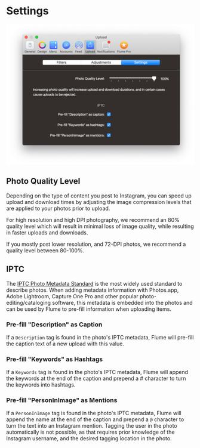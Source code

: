 # Settings

![](../../.gitbook/assets/upload-settings.png)

## Photo Quality Level

Depending on the type of content you post to Instagram, you can speed up upload and download times by adjusting the image compression levels that are applied to your photos prior to upload.

For high resolution and high DPI photography, we recommend an 80% quality level which will result in minimal loss of image quality, while resulting in faster uploads and downloads.

If you mostly post lower resolution, and 72-DPI photos, we recommend a quality level between 80-100%.

## IPTC

The [IPTC Photo Metadata Standard](https://iptc.org/standards/photo-metadata/iptc-standard/) is the most widely used standard to describe photos. When adding metadata information with Photos.app, Adobe Lightroom, Capture One Pro and other popular photo-editing/cataloging software, this metadata is embedded into the photos and can be used by Flume to pre-fill information when uploading items.

### Pre-fill "Description" as Caption

If a `Description` tag is found in the photo's IPTC metadata, Flume will pre-fill the caption text of a new upload with this value.

### Pre-fill "Keywords" as Hashtags

If a `Keywords` tag is found in the photo's IPTC metadata, Flume will append the keywords at the end of the caption and prepend a \# character to turn the keywords into hashtags.

### Pre-fill "PersonInImage" as Mentions

If a `PersonInImage` tag is found in the photo's IPTC metadata, Flume will append the name at the end of the caption and prepend a `@` character to turn the text into an Instagram mention. Tagging the user in the photo automatically is not possible, as that requires prior knowledge of the Instagram username, and the desired tagging location in the photo. 

